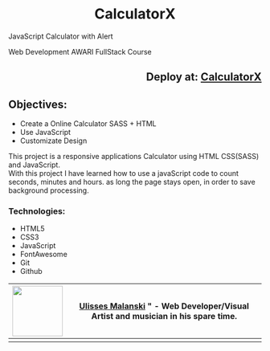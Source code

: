 <div align="center">
  
# CalculatorX
  
</div>

JavaScript Calculator with Alert  

Web Development AWARI FullStack Course
 
<div align="right">
   
## Deploy at: <a href="https://github.com/malanski/CalculatorX/">CalculatorX</a>  
   
</div>

## Objectives:  
- Create a Online Calculator SASS + HTML
- Use JavaScript 
- Customizate Design

This project is a responsive applications Calculator using HTML CSS(SASS) and JavaScript.  
With this project I have learned how to use a javaScript code to count seconds, minutes and hours. as long the page stays open, in order to save background processing.
  
### Technologies:
- HTML5
- CSS3
- JavaScript
- FontAwesome
- Git
- Github  


<div align="left" margin-top="-150px">
    
| <img height="100px" src="https://avatars.githubusercontent.com/u/87362996?v=4"> | <a href="https://github.com/malanski">Ulisses Malanski</a> " - Web Developer/Visual Artist and musician in his spare time.  |
| ----------- | ----------- |
|  |  |



